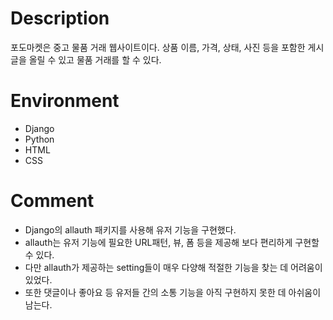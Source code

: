 # Description
포도마켓은 중고 물품 거래 웹사이트이다. 상품 이름, 가격, 상태, 사진 등을 포함한 게시글을 올릴 수 있고 물품 거래를 할 수 있다.

# Environment
- Django
- Python
- HTML
- CSS

# Comment
- Django의 allauth 패키지를 사용해 유저 기능을 구현했다.
- allauth는 유저 기능에 필요한 URL패턴, 뷰, 폼 등을 제공해 보다 편리하게 구현할 수 있다.
- 다만 allauth가 제공하는 setting들이 매우 다양해 적절한 기능을 찾는 데 어려움이 있었다.
- 또한 댓글이나 좋아요 등 유저들 간의 소통 기능을 아직 구현하지 못한 데 아쉬움이 남는다.
